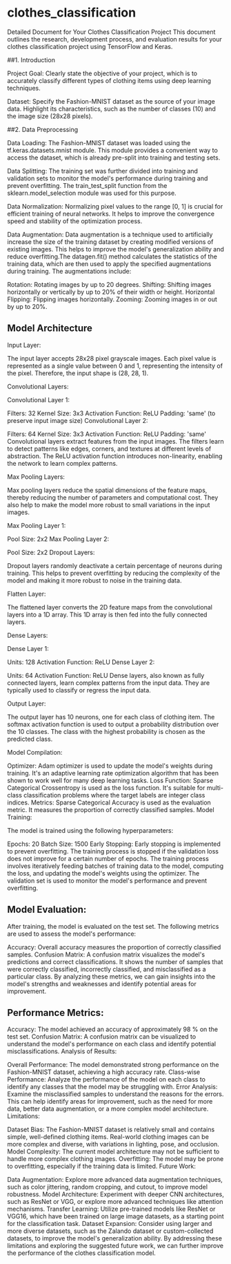 # clothes_classification

Detailed Document for Your Clothes Classification Project
This document outlines the research, development process, and evaluation results for your clothes classification project using TensorFlow and Keras.

##1. Introduction

Project Goal: Clearly state the objective of your project, which is to accurately classify different types of clothing items using deep learning techniques.

Dataset: Specify the Fashion-MNIST dataset as the source of your image data. Highlight its characteristics, such as the number of classes (10) and the image size (28x28 pixels).

##2. Data Preprocessing

Data Loading: The Fashion-MNIST dataset was loaded using the tf.keras.datasets.mnist module. This module provides a convenient way to access the dataset, which is already pre-split into training and testing sets.

Data Splitting: The training set was further divided into training and validation sets to monitor the model's performance during training and prevent overfitting. The train_test_split function from the sklearn.model_selection module was used for this purpose.

Data Normalization: Normalizing pixel values to the range [0, 1] is crucial for efficient training of neural networks. It helps to improve the convergence speed and stability of the optimization process.

Data Augmentation: Data augmentation is a technique used to artificially increase the size of the training dataset by creating modified versions of existing images. This helps to improve the model's generalization ability and reduce overfitting.The datagen.fit() method calculates the statistics of the training data, which are then used to apply the specified augmentations during training. The augmentations include:   

Rotation: Rotating images by up to 20 degrees.
Shifting: Shifting images horizontally or vertically by up to 20% of their width or height.
Horizontal Flipping: Flipping images horizontally.
Zooming: Zooming images in or out by up to 20%.

## Model Architecture

Input Layer:

The input layer accepts 28x28 pixel grayscale images. Each pixel value is represented as a single value between 0 and 1, representing the intensity of the pixel. Therefore, the input shape is (28, 28, 1).

Convolutional Layers:

Convolutional Layer 1:

Filters: 32
Kernel Size: 3x3
Activation Function: ReLU
Padding: 'same' (to preserve input image size)
Convolutional Layer 2:

Filters: 64
Kernel Size: 3x3
Activation Function: ReLU
Padding: 'same'
Convolutional layers extract features from the input images. The filters learn to detect patterns like edges, corners, and textures at different levels of abstraction. The ReLU activation function introduces non-linearity, enabling the network to learn complex patterns.

Max Pooling Layers:

Max pooling layers reduce the spatial dimensions of the feature maps, thereby reducing the number of parameters and computational cost. They also help to make the model more robust to small variations in the input images.

Max Pooling Layer 1:

Pool Size: 2x2
Max Pooling Layer 2:

Pool Size: 2x2
Dropout Layers:

Dropout layers randomly deactivate a certain percentage of neurons during training. This helps to prevent overfitting by reducing the complexity of the model and making it more robust to noise in the training data.

Flatten Layer:

The flattened layer converts the 2D feature maps from the convolutional layers into a 1D array. This 1D array is then fed into the fully connected layers.

Dense Layers:

Dense Layer 1:

Units: 128
Activation Function: ReLU
Dense Layer 2:

Units: 64
Activation Function: ReLU
Dense layers, also known as fully connected layers, learn complex patterns from the input data. They are typically used to classify or regress the input data.

Output Layer:

The output layer has 10 neurons, one for each class of clothing item. The softmax activation function is used to output a probability distribution over the 10 classes. The class with the highest probability is chosen as the predicted class.

Model Compilation:

Optimizer: Adam optimizer is used to update the model's weights during training. It's an adaptive learning rate optimization algorithm that has been shown to work well for many deep learning tasks.
Loss Function: Sparse Categorical Crossentropy is used as the loss function. It's suitable for multi-class classification problems where the target labels are integer class indices.
Metrics: Sparse Categorical Accuracy is used as the evaluation metric. It measures the proportion of correctly classified samples.
Model Training:

The model is trained using the following hyperparameters:

Epochs: 20
Batch Size: 1500
Early Stopping: Early stopping is implemented to prevent overfitting. The training process is stopped if the validation loss does not improve for a certain number of epochs.
The training process involves iteratively feeding batches of training data to the model, computing the loss, and updating the model's weights using the optimizer. The validation set is used to monitor the model's performance and prevent overfitting.

## Model Evaluation:

After training, the model is evaluated on the test set. The following metrics are used to assess the model's performance:

Accuracy: Overall accuracy measures the proportion of correctly classified samples.
Confusion Matrix: A confusion matrix visualizes the model's predictions and correct classifications. It shows the number of samples that were correctly classified, incorrectly classified, and misclassified as a particular class.
By analyzing these metrics, we can gain insights into the model's strengths and weaknesses and identify potential areas for improvement.

## Performance Metrics:

Accuracy: The model achieved an accuracy of approximately 98 % on the test set.
Confusion Matrix: A confusion matrix can be visualized to understand the model's performance on each class and identify potential misclassifications.
Analysis of Results:

Overall Performance: The model demonstrated strong performance on the Fashion-MNIST dataset, achieving a high accuracy rate.
Class-wise Performance: Analyze the performance of the model on each class to identify any classes that the model may be struggling with.
Error Analysis: Examine the misclassified samples to understand the reasons for the errors. This can help identify areas for improvement, such as the need for more data, better data augmentation, or a more complex model architecture.
Limitations:

Dataset Bias: The Fashion-MNIST dataset is relatively small and contains simple, well-defined clothing items. Real-world clothing images can be more complex and diverse, with variations in lighting, pose, and occlusion.
Model Complexity: The current model architecture may not be sufficient to handle more complex clothing images.
Overfitting: The model may be prone to overfitting, especially if the training data is limited.
Future Work:

Data Augmentation: Explore more advanced data augmentation techniques, such as color jittering, random cropping, and cutout, to improve model robustness.
Model Architecture: Experiment with deeper CNN architectures, such as ResNet or VGG, or explore more advanced techniques like attention mechanisms.
Transfer Learning: Utilize pre-trained models like ResNet or VGG16, which have been trained on large image datasets, as a starting point for the classification task.
Dataset Expansion: Consider using larger and more diverse datasets, such as the Zalando dataset or custom-collected datasets, to improve the model's generalization ability.
By addressing these limitations and exploring the suggested future work, we can further improve the performance of the clothes classification model.

